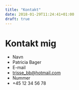 ```yaml
---
title: "Kontakt"
date: 2018-01-29T11:24:41+01:00
draft: true
---
```


# Kontakt mig

* Navn
 * Patricia Bager
* E-mail
 * trisse_bb@hotmail.com
* Nummer 
 * +45 12 34 56 78

